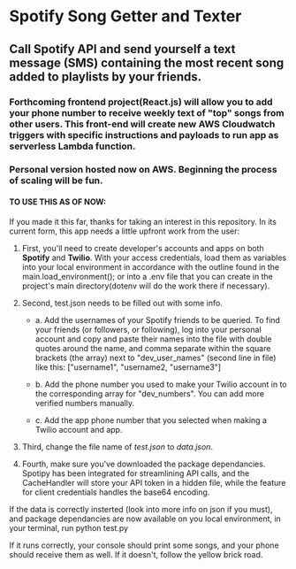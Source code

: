 # Spotify Song Getter and Texter

## Call Spotify API and send yourself a text message (SMS) containing the most recent song added to playlists by your friends. 

### Forthcoming frontend project(React.js) will allow you to add your phone number to receive weekly text of "top" songs from other users. This front-end will create new AWS Cloudwatch triggers with specific instructions and payloads to run app as serverless Lambda function. 

### Personal version hosted now on AWS. Beginning the process of scaling will be fun.

#### TO USE THIS AS OF NOW:

If you made it this far, thanks for taking an interest in this repository. In its current form, this app needs a little upfront work from the user:

1. First, you'll need to create developer's accounts and apps on both **Spotify** and **Twilio**. With your access credentials, load them as variables into your local environment in accordance with the outline found in the main.load_environment(); or into a .env file that you can create in the project's main directory(dotenv will do the work there if necessary).

2. Second, test.json needs to be filled out with some info. 

   * a. Add the usernames of your Spotify friends to be queried. To find your friends (or followers, or following), log into your personal account and copy and           paste their names into the file with double quotes around the name, and comma separate within the square brackets (the array) next to "dev_user_names"           (second line in file) like this: ["username1", "username2, "username3"]

   * b. Add the phone number you used to make your Twilio account in to the corresponding array for "dev_numbers". You can add more verified numbers manually. 
  
   * c. Add the app phone number that you selected when making a Twilio account and app.

3. Third, change the file name of *test.json* to *data.json*.

4. Fourth, make sure you've downloaded the package dependancies. Spotipy has been integrated for streamlining API calls, and the CacheHandler will store your API token in a hidden file, while the feature for client credentials handles the base64 encoding.

If the data is correctly insterted (look into more info on json if you must), and package dependancies are now available on you local environment, in your terminal, run python test.py

If it runs correctly, your console should print some songs, and your phone should receive them as well. If it doesn't, follow the yellow brick road.

